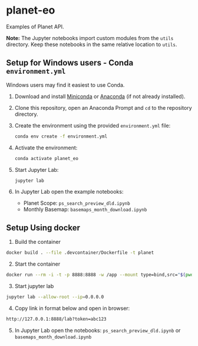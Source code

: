 # planet-eo
Examples of Planet API. 

**Note:** The Jupyter notebooks import custom modules from the `utils` directory. Keep these notebooks in the same relative location to `utils`.

## Setup for Windows users - Conda `environment.yml`
Windows users may find it easiest to use Conda.

1. Download and install [Miniconda](https://docs.conda.io/en/latest/miniconda.html) or [Anaconda](https://www.anaconda.com/) (if not already installed).

2. Clone this repository, open an Anaconda Prompt and `cd` to the repository directory.

3. Create the environment using the provided `environment.yml` file:
   ```bash
   conda env create -f environment.yml
   ```
4. Activate the environment:
   ```bash
   conda activate planet_eo
   ```
5. Start Jupyter Lab:
   ```
   jupyter lab
   ```
6. In Jupyter Lab open the example notebooks:
   - Planet Scope: `ps_search_preview_dld.ipynb`
   - Monthly Basemap: `basemaps_month_download.ipynb`

## Setup Using docker
1. Build the container
```bash
docker build . --file .devcontainer/Dockerfile -t planet
```

2. Start the container
```bash
docker run --rm -i -t -p 8888:8888 -w /app --mount type=bind,src="$(pwd)",target=/app planet
```

3. Start jupyter lab
```bash
jupyter lab --allow-root --ip=0.0.0.0
```

4. Copy link in format below and open in browser:
```bash
http://127.0.0.1:8888/lab?token=abc123
```

5. In Jupyter Lab open the notebooks:  `ps_search_preview_dld.ipynb` or `basemaps_month_download.ipynb`
